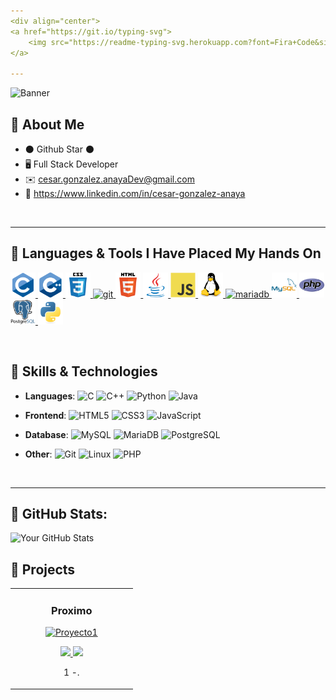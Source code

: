 ```yaml
---
<div align="center">
<a href="https://git.io/typing-svg">
    <img src="https://readme-typing-svg.herokuapp.com?font=Fira+Code&size=40&weight=700&duration=2000&pause=1000&color=8B0000&center=true&vCenter=true&width=435&lines=Hi+There!%F0%9F%91%8B;I%C2%B4m++CaesarCode+%F0%9F%92%BB" alt="Typing SVG" />
</a>

---
```

  
  <img src="https://github.com/ICaesarI/ICaesarI/blob/main/bannerProfile.gif?raw=true" alt="Banner" />
</div>

## 🔴 About Me

- ⚫ Github Star ⚫ 
- 🖥️ Full Stack Developer
- ✉️ cesar.gonzalez.anayaDev@gmail.com
- 🔗 https://www.linkedin.com/in/cesar-gonzalez-anaya

<br>

---

## 🔴 Languages & Tools I Have Placed My Hands On 

<p align="left"> 
  <a href="https://www.cprogramming.com/" target="_blank" rel="noreferrer"> 
    <img src="https://raw.githubusercontent.com/devicons/devicon/master/icons/c/c-original.svg" alt="c" width="40" height="40"/> 
  </a> 
  <a href="https://www.w3schools.com/cpp/" target="_blank" rel="noreferrer"> 
    <img src="https://raw.githubusercontent.com/devicons/devicon/master/icons/cplusplus/cplusplus-original.svg" alt="cplusplus" width="40" height="40"/> 
  </a> 
  <a href="https://www.w3schools.com/css/" target="_blank" rel="noreferrer"> 
    <img src="https://raw.githubusercontent.com/devicons/devicon/master/icons/css3/css3-original-wordmark.svg" alt="css3" width="40" height="40"/> 
  </a> 
  <a href="https://git-scm.com/" target="_blank" rel="noreferrer"> 
    <img src="https://www.vectorlogo.zone/logos/git-scm/git-scm-icon.svg" alt="git" width="40" height="40"/> 
  </a> 
  <a href="https://www.w3.org/html/" target="_blank" rel="noreferrer"> 
    <img src="https://raw.githubusercontent.com/devicons/devicon/master/icons/html5/html5-original-wordmark.svg" alt="html5" width="40" height="40"/> 
  </a> 
  <a href="https://www.java.com" target="_blank" rel="noreferrer"> 
    <img src="https://raw.githubusercontent.com/devicons/devicon/master/icons/java/java-original.svg" alt="java" width="40" height="40"/> 
  </a> 
  <a href="https://developer.mozilla.org/en-US/docs/Web/JavaScript" target="_blank" rel="noreferrer"> 
    <img src="https://raw.githubusercontent.com/devicons/devicon/master/icons/javascript/javascript-original.svg" alt="javascript" width="40" height="40"/> 
  </a> 
  <a href="https://www.linux.org/" target="_blank" rel="noreferrer"> 
    <img src="https://raw.githubusercontent.com/devicons/devicon/master/icons/linux/linux-original.svg" alt="linux" width="40" height="40"/> 
  </a> 
  <a href="https://mariadb.org/" target="_blank" rel="noreferrer"> 
    <img src="https://www.vectorlogo.zone/logos/mariadb/mariadb-icon.svg" alt="mariadb" width="40" height="40"/> 
  </a> 
  <a href="https://www.mysql.com/" target="_blank" rel="noreferrer"> 
    <img src="https://raw.githubusercontent.com/devicons/devicon/master/icons/mysql/mysql-original-wordmark.svg" alt="mysql" width="40" height="40"/> 
  </a> 
  <a href="https://www.php.net" target="_blank" rel="noreferrer"> 
    <img src="https://raw.githubusercontent.com/devicons/devicon/master/icons/php/php-original.svg" alt="php" width="40" height="40"/> 
  </a> 
  <a href="https://www.postgresql.org" target="_blank" rel="noreferrer"> 
    <img src="https://raw.githubusercontent.com/devicons/devicon/master/icons/postgresql/postgresql-original-wordmark.svg" alt="postgresql" width="40" height="40"/> 
  </a> 
  <a href="https://www.python.org" target="_blank" rel="noreferrer"> 
    <img src="https://raw.githubusercontent.com/devicons/devicon/master/icons/python/python-original.svg" alt="python" width="40" height="40"/> 
  </a> 
</p>

<br>

## 🔴 Skills & Technologies 

- **Languages**: 
  ![C](https://img.shields.io/badge/-C-A8B9CC?style=flat&logo=c&logoColor=black) 
  ![C++](https://img.shields.io/badge/-C++-00599C?style=flat&logo=c%2B%2B&logoColor=white) 
  ![Python](https://img.shields.io/badge/-Python-3776AB?style=flat&logo=python&logoColor=white) 
  ![Java](https://img.shields.io/badge/-Java-007396?style=flat&logo=java&logoColor=white)
  
- **Frontend**: 
  ![HTML5](https://img.shields.io/badge/-HTML5-E34F26?style=flat&logo=html5&logoColor=white) 
  ![CSS3](https://img.shields.io/badge/-CSS3-1572B6?style=flat&logo=css3&logoColor=white) 
  ![JavaScript](https://img.shields.io/badge/-JavaScript-F7DF1E?style=flat&logo=javascript&logoColor=black)

- **Database**: 
  ![MySQL](https://img.shields.io/badge/-MySQL-4479A1?style=flat&logo=mysql&logoColor=white) 
  ![MariaDB](https://img.shields.io/badge/-MariaDB-003545?style=flat&logo=mariadb&logoColor=white) 
  ![PostgreSQL](https://img.shields.io/badge/-PostgreSQL-4169E1?style=flat&logo=postgresql&logoColor=white)

- **Other**: 
  ![Git](https://img.shields.io/badge/-Git-F05032?style=flat&logo=git&logoColor=white) 
  ![Linux](https://img.shields.io/badge/-Linux-FCC624?style=flat&logo=linux&logoColor=black) 
  ![PHP](https://img.shields.io/badge/-PHP-777BB4?style=flat&logo=php&logoColor=white)

<br>

---

## 🔴 GitHub Stats: 

![Your GitHub Stats](https://github-readme-stats.vercel.app/api?username=CaesarCode&show_icons=true&theme=radical)


## 🔴 Projects 
<table>
<tr>
<td width="50%">
<h3 align="center">Proximo</h3>
<div align="center">
<a href="#" target="_blank"><img src="#" width="400" alt="Proyecto1"></a>
<p>
<a href="#" target="_blank">
<img src="#">
</a>
<a href="#" target="_blank">
<img src="#">
</a>
</p>
<p>1</strong> -.</p>
</div>

